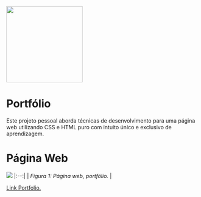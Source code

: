 
<p> <img src="https://upload.wikimedia.org/wikipedia/commons/1/10/CSS3_and_HTML5_logos_and_wordmarks.svg" width="200">  

# Portfólio
Este projeto pessoal aborda técnicas de desenvolvimento para uma página web utilizando CSS e HTML puro com intuito único e exclusivo de aprendizagem.

# Página Web

![](https://github.com/andersonleitee/html_css/blob/main/assets/Portfolio.png?raw=true) 
|:--:| 
| *Figura 1: Página web, portfólio.* |


[Link Portfolio.](https://portfolio-olive-beta-62.vercel.app/) 
